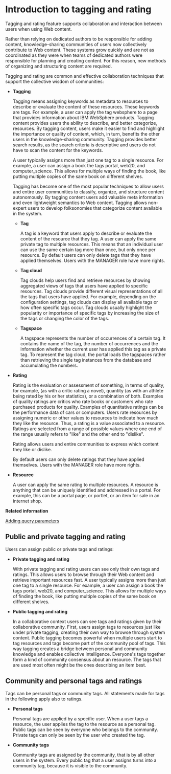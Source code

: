 # Introduction to tagging and rating

Tagging and rating feature supports collaboration and interaction between users when using Web content.

Rather than relying on dedicated authors to be responsible for adding content, knowledge-sharing communities of users now collectively contribute to Web content. These systems grow quickly and are not as coordinated as they were when teams of dedicated authors were responsible for planning and creating content. For this reason, new methods of organizing and structuring content are required.

Tagging and rating are common and effective collaboration techniques that support the collective wisdom of communities:

-   **Tagging**

    Tagging means assigning keywords as metadata to resources to describe or evaluate the content of these resources. These keywords are tags. For example, a user can apply the tag websphere to a page that provides information about IBM WebSphere products. Tagging content provides users the ability to describe, and better categorize, resources. By tagging content, users make it easier to find and highlight the importance or quality of content, which, in turn, benefits the other users in the knowledge-sharing community. Tagging provides better search results, as the search criteria is descriptive and users do not have to scan the content for the keywords.

    A user typically assigns more than just one tag to a single resource. For example, a user can assign a book the tags portal, web20, and computer\_science. This allows for multiple ways of finding the book, like putting multiple copies of the same book on different shelves.

    Tagging has become one of the most popular techniques to allow users and entire user communities to classify, organize, and structure content autonomously. By tagging content users add valuable meta information and even lightweight semantics to Web content. Tagging allows non-expert users to develop folksonomies that categorize content available in the system.

    -   **Tag**

        A tag is a keyword that users apply to describe or evaluate the content of the resource that they tag. A user can apply the same private tag to multiple resources. This means that an individual user can use the same certain tag more than once, but only once per resource. By default users can only delete tags that they have applied themselves. Users with the MANAGER role have more rights.

    -   **Tag cloud**

        Tag clouds help users find and retrieve resources by showing aggregated views of tags that users have applied to specific resources. Tag clouds provide different visual representations of all the tags that users have applied. For example, depending on the configuration settings, tag clouds can display all available tags or how often specific tags occur. Tag clouds usually highlight the popularity or importance of specific tags by increasing the size of the tags or changing the color of the tags.

    -   **Tagspace**

        A tagspace represents the number of occurrences of a certain tag. It contains the name of the tag, the number of occurrences and the information whether the current user has applied this tag as a private tag. To represent the tag cloud, the portal loads the tagspaces rather than retrieving the single tag instances from the database and accumulating the numbers.

-   **Rating**

    Rating is the evaluation or assessment of something, in terms of quality, for example, \(as with a critic rating a novel\), quantity \(as with an athlete being rated by his or her statistics\), or a combination of both. Examples of quality ratings are critics who rate books or customers who rate purchased products for quality. Examples of quantitative ratings can be the performance data of cars or computers. Users rate resources by assigning numeric or other values to resources to indicate how much they like the resource. Thus, a rating is a value associated to a resource. Ratings are selected from a range of possible values where one end of the range usually refers to "like" and the other end to "dislike".

    Rating allows users and entire communities to express which content they like or dislike.

    By default users can only delete ratings that they have applied themselves. Users with the MANAGER role have more rights.

-   **Resource**

    A user can apply the same rating to multiple resources. A resource is anything that can be uniquely identified and addressed in a portal. For example, this can be a portal page, or portlet, or an item for sale in an internet shop.



**Related information**  


[Adding query parameters](../admin-system/tag_rate_api_rest_add_qparms.md)

## Public and private tagging and rating

Users can assign public or private tags and ratings:

-   **Private tagging and rating**

    With private tagging and rating users can see only their own tags and ratings. This allows users to browse through their Web content and retrieve important resources fast. A user typically assigns more than just one tag to a single resource. For example, a user can assign a book the tags portal, web20, and computer\_science. This allows for multiple ways of finding the book, like putting multiple copies of the same book on different shelves.

-   **Public tagging and rating**

    In a collaborative context users can see tags and ratings given by their collaborative community. First, users assign tags to resources just like under private tagging, creating their own way to browse through system content. Public tagging becomes powerful when multiple users start to tag resources and tags become part of the community pool of tags. This way tagging creates a bridge between personal and community knowledge and enables collective intelligence. Everyone's tags together form a kind of community consensus about an resource. The tags that are used most often might be the ones describing an item best.


## Community and personal tags and ratings

Tags can be personal tags or community tags. All statements made for tags in the following apply also to ratings.

-   **Personal tags**

    Personal tags are applied by a specific user. When a user tags a resource, the user applies the tag to the resource as a personal tag. Public tags can be seen by everyone who belongs to the community. Private tags can only be seen by the user who created the tag.

-   **Community tags**

    Community tags are assigned by the community, that is by all other users in the system. Every public tag that a user assigns turns into a community tag, because it is visible to the community.


